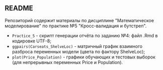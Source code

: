 ## README 

Репозиторий содержит материалы по дисциплине "Математическое моделирование" по практике №5 "Кросс-валидация и бутстреп".

* ```Practice_5``` - скрипт генерации отчёта по заданию №4: файл .Rmd в кодировке UTF-8;
* ```ggpairs(Carseats_ShelveLoc)``` - матричный график взаимного разброса переменных модели (цвета по фактору ShelveLoc);
* ```plot(Price_Population)``` - графики обучающих и тестовых выборок (для непрерывных переменных Price и Population).
